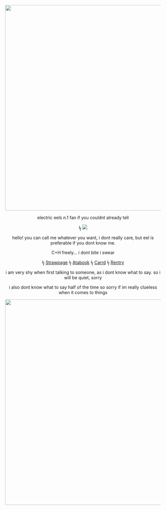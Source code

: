  <div align="center">
<img width="1200" height="664" alt="image" src="https://github.com/user-attachments/assets/e91632a0-4652-4a5a-a969-1cd1f66d09bc" />
  
electric eels n.1 fan if you couldnt already tell

ϟ ![](https://komarev.com/ghpvc/?username=dumbasseel&color=84398e&label=EELINGS)

   hello! you can call me whatever you want, i dont really care, but eel is preferable if you dont know me.
   
   C+H freely... i dont bite i swear

  ϟ [Strawpage](https://dumbasseel.straw.page)   ϟ [Atabook](https://dumbasseel.atabook.org)     ϟ  [Carrd](https://arches4men.carrd.co)    ϟ  [Rentry](https://rentry.co/dumbasseel)

i am very shy when first talking to someone, as i dont know what to say. so i will be quiet, sorry

i also dont know what to say half of the time so sorry if im really clueless when it comes to things

<img width="1200" height="664" alt="Untitled93_20250730002123" src="https://github.com/user-attachments/assets/f3aa1833-f012-4298-aad9-4405c17fe66b" />
